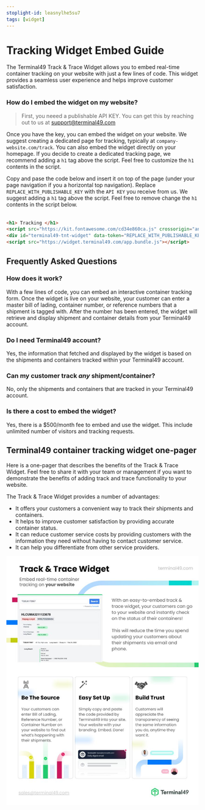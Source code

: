 ```yaml
---
stoplight-id: leasnylhe5su7
tags: [widget]
---
```


# Tracking Widget Embed Guide

The Terminal49 Track & Trace Widget allows you to embed real-time container tracking on your website with just a few lines of code. This widget provides a seamless user experience and helps improve customer satisfaction.

### How do I embed the widget on my website?

> First, you neeed a publishable API KEY. You can get this by reaching out to us at support@terminal49.com 


Once you have the key, you can embed the widget on your website. We suggest creating a dedicated page for tracking, typically at `company-website.com/track`. You can also embed the widget directly on your homepage. If you decide to create a dedicated tracking page, we recommend adding a `h1` tag above the script. Feel free to customize the `h1` contents in the script.

Copy and pase the code below and insert it on top of the page (under your page navigation if you a horizontal top navigation). Replace `REPLACE_WITH_PUBLISHABLE_KEY` with the `API KEY` you receive from us. We suggest adding a `h1` tag above the script. Feel free to remove change the `h1` contents in the script below. 


```html

<h1> Tracking </h1>
<script src="https://kit.fontawesome.com/cd34e860ca.js" crossorigin="anonymous"></script>
<div id="terminal49-tnt-widget" data-token="REPLACE_WITH_PUBLISHABLE_KEY"></div>
<script src="https://widget.terminal49.com/app.bundle.js"></script>
```


## Frequently Asked Questions 

### How does it work? 

With a few lines of code, you can embed an interactive container tracking form. Once the widget is live on your website, your customer can enter a master bill of lading, container number, or reference numbers that a shipment is tagged with. After the number has been entered, the widget will retrieve and display shipment and container details from your Terminal49 account.

### Do I need Terminal49 account? 
Yes, the information that fetched and displayed by the widget is based on the shipments and containers tracked within your Terminal49 account. 

### Can my customer track *any* shipment/container? 
No, only the shipments and containers that are tracked in your Terminal49 account. 

### Is there a cost to embed the widget? 
Yes, there is a $500/month fee to embed and use the widget. This include unlimited number of visitors and tracking requests.  


## Terminal49 container tracking widget one-pager

Here is a one-pager that describes the benefits of the Track & Trace Widget. Feel free to share it with your team or management if you want to demonstrate the benefits of adding track and trace functionality to your website.

The Track & Trace Widget provides a number of advantages:

- It offers your customers a convenient way to track their shipments and containers.
- It helps to improve customer satisfaction by providing accurate container status.
- It can reduce customer service costs by providing customers with the information they need without having to contact customer service.
- It can help you differentiate from other service providers. 


![terminal49-container-tracking-widget.jpg](../../assets/images/terminal49-container-tracking-widget.jpg)
